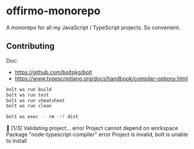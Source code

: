 # offirmo-monorepo
A monorepo for all my JavaScript / TypeScript projects. So convenient.


## Contributing

Doc:
* https://github.com/boltpkg/bolt
* https://www.typescriptlang.org/docs/handbook/compiler-options.html

```bash
bolt ws run build
bolt ws run test
bolt ws run cheatsheet
bolt ws run clean

bolt ws exec -- rm -rf dist
```


🔎   [1/3] Validating project...
error Project cannot depend on workspace Package "node-typescript-compiler"
error Project is invalid, bolt is unable to install

